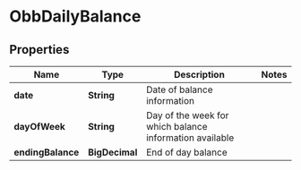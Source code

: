 

# ObbDailyBalance


## Properties

| Name | Type | Description | Notes |
|------------ | ------------- | ------------- | -------------|
|**date** | **String** | Date of balance information |  |
|**dayOfWeek** | **String** | Day of the week for which balance information available |  |
|**endingBalance** | **BigDecimal** | End of day balance |  |




